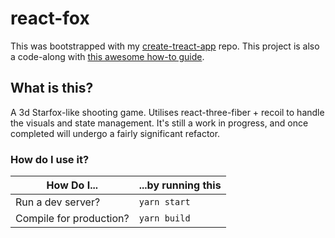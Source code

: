 # react-fox

This was bootstrapped with my [create-treact-app](https://www.github.com/PatrickMcLennan/create-treact-app) repo. This project is also a code-along with [this awesome how-to guide](https://codeworkshop.dev/blog/2020-06-23-build-a-game-with-react-three-fiber-and-recoil/).

## What is this?

A 3d Starfox-like shooting game. Utilises react-three-fiber + recoil to handle the visuals and state management. It's still a work in progress, and once completed will undergo a fairly significant refactor.

### How do I use it?

| How Do I...             | ...by running this |
| ----------------------- | ------------------ |
| Run a dev server?       | `yarn start`       |
| Compile for production? | `yarn build`       |
